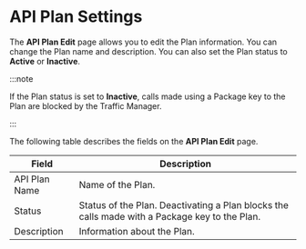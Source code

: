 ﻿---
sidebar_position: 5
---

# API Plan Settings

<head>
  <meta name="guidename" content="API Management"/>
  <meta name="context" content="GUID-b4aa46dc-62fd-48d3-96c5-92741457c71b"/>
</head>

The **API Plan Edit** page allows you to edit the Plan information. You can change the Plan name and description. You can also set the Plan status to **Active** or **Inactive**. 

:::note

If the Plan status is set to **Inactive**, calls made using a Package key to the Plan are blocked by the Traffic Manager. 

:::

The following table describes the fields on the **API Plan Edit** page. 

|**Field** |**Description** |
| ----- | ------- |
|API Plan Name|Name of the Plan. |
|Status|Status of the Plan. Deactivating a Plan blocks the calls made with a Package key to the Plan. |
|Description|Information about the Plan. |

